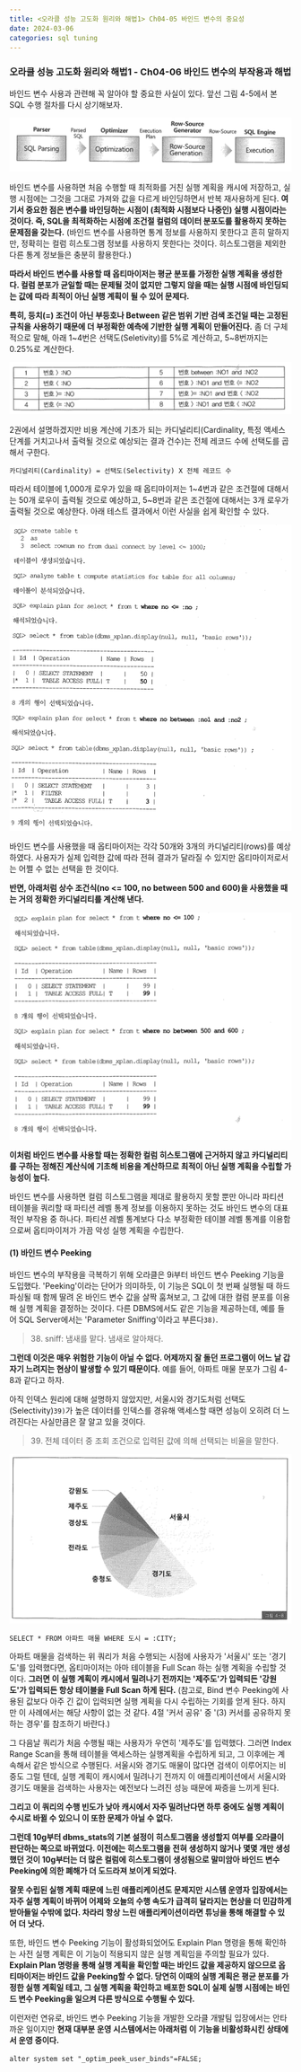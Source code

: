```yaml
---
title: <오라클 성능 고도화 원리와 해법1> Ch04-05 바인드 변수의 중요성
date: 2024-03-06
categories: sql tuning
---
```



### 오라클 성능 고도화 원리와 해법1 - Ch04-06 바인드 변수의 부작용과 해법

바인드 변수 사용과 관련해 꼭 알아야 할 중요한 사실이 있다. 앞선 그림 4-5에서 본 SQL 수행 절차를 다시 상기해보자.

![](/assets/images/sqlp/sqlp1-04-06-img4-5.png)

바인드 변수를 사용하면 처음 수행할 때 최적화를 거친 실행 계획을 캐시에 저장하고, 실행 시점에는 그것을 그대로 가져와 값을 다르게 바인딩하면서 반복 재사용하게 된다. **여기서 중요한 점은 변수를 바인딩하는 시점이 (최적화 시점보다 나중인) 실행 시점이라는 것이다. 즉, SQL을 최적화하는 시점에 조건절 컬럼의 데이터 분포도를 활용하지 못하는 문제점을 갖는다.** (바인드 변수를 사용하면 통계 정보를 사용하지 못한다고 흔히 말하지만, 정확히는 컬럼 히스토그램 정보를 사용하지 못한다는 것이다. 히스토그램을 제외한 다른 통계 정보들은 충분히 활용한다.)

**따라서 바인드 변수를 사용할 때 옵티마이저는 평균 분포를 가정한 실행 계획을 생성한다. 컬럼 분포가 균일할 때는 문제될 것이 없지만 그렇지 않을 때는 실행 시점에 바인딩되는 값에 따라 최적이 아닌 실행 계획이 될 수 있어 문제다.**

**특히, 등치(=) 조건이 아닌 부등호나 Between 같은 범위 기반 검색 조건일 때는 고정된 규칙을 사용하기 때문에 더 부정확한 예측에 기반한 실행 계획이 만들어진다.** 좀 더 구체적으로 말해, 아래 1~4번은 선택도(Seletivity)를 5%로 계산하고, 5~8번까지는 0.25%로 계산한다.

![](/assets/images/sqlp/sqlp1-04-06-table1.png)

2권에서 설명하겠지만 비용 계산에 기초가 되는 카디널리티(Cardinality, 특정 액세스 단계를 거치고나서 출력될 것으로 예상되는 결과 건수)는 전체 레코드 수에 선택도를 곱해서 구한다.

`카디널리티(Cardinality) = 선택도(Selectivity) X 전체 레코드 수`

따라서 테이블에 1,000개 로우가 있을 때 옵티마이저는 1~4번과 같은 조건절에 대해서는 50개 로우이 출력될 것으로 예상하고, 5~8번과 같은 조건절에 대해서는 3개 로우가 출력될 것으로 예상한다. 아래 테스트 결과에서 이런 사실을 쉽게 확인할 수 있다.

![](/assets/images/sqlp/sqlp1-04-06-test1.png)

바인드 변수를 사용했을 때 옵티마이저는 각각 50개와 3개의 카디널리티(rows)를 예상하였다. 사용자가 실제 입력한 값에 따라 전혀 결과가 달라질 수 있지만 옵티마이저로서는 어쩔 수 없는 선택을 한 것이다.

**반면, 아래처럼 상수 조건식(no <= 100, no between 500 and 600)을 사용했을 때는 거의 정확한 카디널리티를 계산해 낸다.**

![](/assets/images/sqlp/sqlp1-04-06-test2.png)

**이처럼 바인드 변수를 사용할 때는 정확한 컬럼 히스토그램에 근거하지 않고 카디널리티를 구하는 정해진 계산식에 기초해 비용을 계산하므로 최적이 아닌 실행 계획을 수립할 가능성이 높다.**

바인드 변수를 사용하면 컬럼 히스토그램을 제대로 활용하지 못할 뿐만 아니라 파티션 테이블을 쿼리할 때 파티션 레벨 통계 정보를 이용하지 못하는 것도 바인드 변수의 대표적인 부작용 중 하나다. 파티션 레벨 통계보다 다소 부정확한 테이블 레벨 통계를 이용함으로써 옵티마이저가 가끔 악성 실행 계획을 수립한다.

#### (1) 바인드 변수 Peeking

바인드 변수의 부작용을 극복하기 위해 오라클은 9i부터 바인드 변수 Peeking 기능을 도입했다. 'Peeking'이라는 단어가 의미하듯, 이 기능은 SQL이 첫 번째 실행될 때 하드 파싱될 때 함께 딸려 온 바인드 변수 값을 살짝 훔쳐보고, 그 값에 대한 컬럼 분포를 이용해 실행 계획을 결정하는 것이다. 다른 DBMS에서도 같은 기능을 제공하는데, 예를 들어 SQL Server에서는 'Parameter Sniffing'이라고 부른다`38)`.

>	38) sniff: 냄새를 맡다. 냄새로 알아채다.

**그런데 이것은 매우 위험한 기능이 아닐 수 없다. 어제까지 잘 돌던 프로그램이 어느 날 갑자기 느려지는 현상이 발생할 수 있기 때문이다.** 예를 들어, 아파트 매물 분포가 그림 4-8과 같다고 하자.

아직 인덱스 원리에 대해 설명하지 않았지만, 서울시와 경기도처럼 선택도(Selectivity)`39)`가 높은 데이터를 인덱스를 경유해 액세스할 때면 성능이 오히려 더 느려진다는 사실만큼은 잘 알고 있을 것이다.

>	39) 전체 데이터 중 조회 조건으로 입력된 값에 의해 선택되는 비율을 말한다.

![](/assets/images/sqlp/sqlp1-04-06-1-img4-8.png)

`SELECT * FROM 아파트 매물 WHERE 도시 = :CITY;`

아파트 매물을 검색하는 위 쿼리가 처음 수행되는 시점에 사용자가 '서울시' 또는 '경기도'를 입력했다면, 옵티마이저는 아마 테이블을 Full Scan 하는 실행 계획을 수립할 것이다. **그러면 이 실행 계획이 캐시에서 밀려나기 전까지는 '제주도'가 입력되든 '강원도'가 입력되든 항상 테이블을 Full Scan 하게 된다.** (참고로, Bind 변수 Peeking에 사용된 값보다 아주 긴 값이 입력되면 실행 계획을 다시 수립하는 기회를 얻게 된다. 하지만 이 사례에서는 해당 사항이 없는 것 같다. 4절 '커서 공유' 중 '(3) 커서를 공유하지 못하는 경우'를 참조하기 바란다.)

그 다음날 쿼리가 처음 수행될 때는 사용자가 우연히 '제주도'를 입력했다. 그러면 Index Range Scan을 통해 테이블을 액세스하는 실행계획을 수립하게 되고, 그 이후에는 계속해서 같은 방식으로 수행된다. 서울시와 경기도 매물이 많다면 검색이 이루어지는 비중도 그럴 텐데, 실행 계획이 캐시에서 밀려나기 전까지 이 애플리케이션에서 서울시와 경기도 매물을 검색하는 사용자는 예전보다 느려진 성능 때문에 짜증을 느끼게 된다.

**그리고 이 쿼리의 수행 빈도가 낮아 캐시에서 자주 밀려난다면 하루 중에도 실행 계획이 수시로 바뀔 수 있으니 이 또한 문제가 아닐 수 없다.**

**그런데 10g부터 dbms_stats의 기본 설정이 히스토그램을 생성할지 여부를 오라클이 판단하는 쪽으로 바뀌었다. 이전에는 히스토그램을 전혀 생성하지 않거나 몇몇 개만 생성했던 것이 10g부터는 더 많은 컬럼에 히스토그램이 생성됨으로 말미암아 바인드 변수 Peeking에 의한 폐해가 더 도드라져 보이게 되었다.**

**잘못 수립된 실행 계획 때문에 느린 애플리케이션도 문제지만 시스템 운영자 입장에서는 자주 실행 계획이 바뀌어 어제와 오늘의 수행 속도가 급격히 달라지는 현상을 더 민감하게 받아들일 수밖에 없다. 차라리 항상 느린 애플리케이션이라면 튜닝을 통해 해결할 수 있어 더 낫다.**

또한, 바인드 변수 Peeking 기능이 활성화되었어도 Explain Plan 명령을 통해 확인하는 사전 실행 계획은 이 기능이 적용되지 않은 실행 계획임을 주의할 필요가 있다. **Explain Plan 명령을 통해 실행 계획을 확인할 때는 바인드 값을 제공하지 않으므로 옵티마이저는 바인드 값을 Peeking할 수 없다. 당연히 이때의 실행 계획은 평균 분포를 가정한 실행 계획일 테고, 그 실행 계획을 확인하고 배포한 SQL이 실제 실행 시점에는 바인드 변수 Peeking을 일으켜 다른 방식으로 수행될 수 있다.**

이런저런 연유로, 바인드 변수 Peeking 기능을 개발한 오라클 개발팀 입장에서는 안타까운 일이지만 **현재 대부분 운영 시스템에서는 아래처럼 이 기능을 비활성화시킨 상태에서 운영 중이다.**

`alter system set "_optim_peek_user_binds"=FALSE;`


